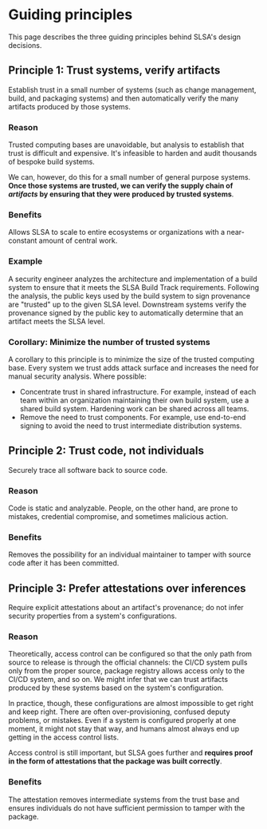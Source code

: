 # Guiding principles

<div class="subtitle">

This page describes the three guiding principles behind SLSA's design
decisions.

</div>

## Principle 1: Trust systems, verify artifacts

Establish trust in a small number of systems (such as change management, build, and packaging systems) and then automatically verify the many artifacts produced by those systems. 

### Reason

Trusted computing bases are unavoidable, but analysis to establish that trust is
difficult and expensive. It's infeasible to harden and audit thousands of
bespoke build systems.   

We can, however, do this for a small number of general purpose systems. **Once
those systems are trusted, we can verify the supply chain of _artifacts_ by
ensuring that they were produced by trusted systems**. 

### Benefits

Allows SLSA to scale to entire ecosystems or organizations with a near-constant
amount of central work. 

### Example

A security engineer analyzes the architecture and implementation of a build
system to ensure that it meets the SLSA Build Track requirements. Following the
analysis, the public keys used by the build system to sign provenance are
"trusted" up to the given SLSA level. Downstream systems verify the provenance
signed by the public key to automatically determine that an artifact meets the
SLSA level.  

### Corollary: Minimize the number of trusted systems

A corollary to this principle is to minimize the size of the trusted computing
base. Every system we trust adds attack surface and increases the need for
manual security analysis. Where possible:

-   Concentrate trust in shared infrastructure. For example, instead of each
    team within an organization maintaining their own build system, use a
    shared build system. Hardening work can be shared across all teams.
-   Remove the need to trust components. For example, use end-to-end signing
    to avoid the need to trust intermediate distribution systems.

## Principle 2: Trust code, not individuals

Securely trace all software back to source code.  

### Reason

Code is static and analyzable. People, on the other hand, are prone to mistakes,
credential compromise, and sometimes malicious action. 

### Benefits

Removes the possibility for an individual maintainer to tamper with source code
after it has been committed.

## Principle 3: Prefer attestations over inferences

Require explicit attestations about an artifact's provenance; do not infer
security properties from a system's configurations.

### Reason

Theoretically, access control can be configured so that the only path from
source to release is through the official channels: the CI/CD system pulls only
from the proper source, package registry allows access only to the CI/CD system,
and so on. We might infer that we can trust artifacts produced by these systems
based on the system's configuration. 

In practice, though, these configurations are almost impossible to get right and
keep right. There are often over-provisioning, confused deputy problems, or
mistakes. Even if a system is configured properly at one moment, it might not
stay that way, and humans almost always end up getting in the access control
lists.  

Access control is still important, but SLSA goes further and **requires proof in
the form of attestations that the package was built correctly**. 

### Benefits

The attestation removes intermediate systems from the trust base and ensures
individuals do not have sufficient permission to tamper with the package.
